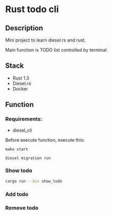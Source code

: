 # Rust todo cli

## Description

Mini project to learn diesel.rs and rust.

Main function is TODO list controlled by terminal.

## Stack

- Rust 1.3
- Diesel.rs
- Docker

## Function

### Requirements:

- diesel_cli

Before execute function, execute this:

```
make start

diesel migration run
```

### Show todo

```bash
cargo run --bin show_todo
```

### Add todo

### Remove todo